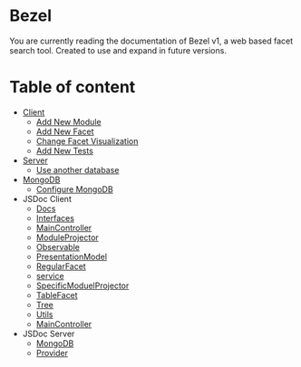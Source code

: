 # Bezel
You are currently reading the documentation of Bezel v1, a web based facet search tool.
Created to use and expand in future versions.

# Table of content
* [Client](client_part.md)
  * [Add New Module](client_part.md#add-new-module)
  * [Add New Facet](client_part.md#add-new-facet)
  * [Change Facet Visualization](client_part.md#change-facet-visualization)
  * [Add New Tests](client_part.md#add-new-tests)
* [Server](server_part.md)
  * [Use another database](server_part.md#use-another-database)
* [MongoDB](database_part.md)
  * [Configure MongoDB](database_part.md#configure-mongoDB)
* JSDoc Client
  * [Docs](jsdoc/doc.md)
  * [Interfaces](jsdoc/interface.md)
  * [MainController](jsdoc/mainController.md)
  * [ModuleProjector](jsdoc/moduleProjector.md)
  * [Observable](jsdoc/observable.md)
  * [PresentationModel](jsdoc/presentationModel.md)
  * [RegularFacet](jsdoc/regularFacet.md)
  * [service](jsdoc/service.md)
  * [SpecificModuelProjector](jsdoc/specificModuelProjector.md)
  * [TableFacet](tableFacet/mainController.md)
  * [Tree](jsdoc/tree.md)
  * [Utils](jsdoc/util.md)
  * [MainController](jsdoc/mainController.md)
* JSDoc Server
  * [MongoDB](jsdoc/mongoDB.md)
  * [Provider](jsdoc/provider.md)

 
